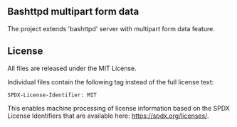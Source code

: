 ## Bashttpd multipart form data  

The project extends 'bashttpd' server with multipart form data feature.  



## <a name="license"></a>License

All files are released under the MIT License.

Individual files contain the following tag instead of the full license text:
```
SPDX-License-Identifier: MIT
```
This enables machine processing of license information based on the SPDX License Identifiers that are available here: https://spdx.org/licenses/.

